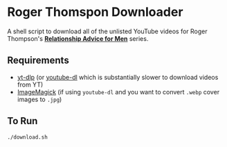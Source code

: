 # Roger Thomspon Downloader

A shell script to download all of the unlisted YouTube videos for Roger Thompson's [**Relationship Advice for Men**](https://www.life.church/media/lifegroups/relationship-advice-for-men/) series.

## Requirements
- [yt-dlp](https://github.com/yt-dlp/yt-dlp) (or [youtube-dl](https://github.com/ytdl-org/youtube-dl) which is substantially slower to download videos from YT)
- [ImageMagick](https://imagemagick.org/) (if using `youtube-dl` and you want to convert `.webp` cover images to `.jpg`)

## To Run
```shell
./download.sh
```
